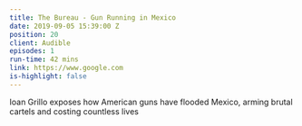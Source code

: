 ```yaml
---
title: The Bureau - Gun Running in Mexico
date: 2019-09-05 15:39:00 Z
position: 20
client: Audible
episodes: 1
run-time: 42 mins
link: https://www.google.com
is-highlight: false
---
```


Ioan Grillo exposes how American guns have flooded Mexico, arming brutal cartels and costing countless lives